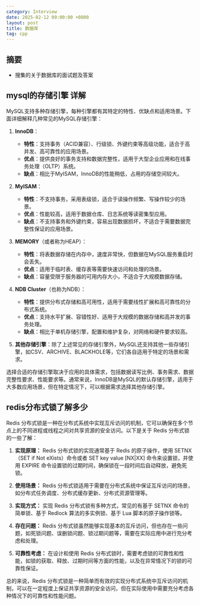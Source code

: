 ```yaml
---
category: Interview
date: 2025-02-12 09:00:00 +0800
layout: post
title: 数据库
tag: cpp
---
```

## 摘要

+ 搜集的关于数据库的面试题及答案

<!--more-->

## mysql的存储引擎 详解

MySQL支持多种存储引擎，每种引擎都有其特定的特性、优缺点和适用场景。下面详细解释几种常见的MySQL存储引擎：

1. **InnoDB**：
   - **特性**：支持事务（ACID兼容）、行级锁、外键约束等高级功能，适合于高并发、高可靠性的应用场景。
   - **优点**：提供良好的事务支持和数据完整性，适用于大型企业应用和在线事务处理（OLTP）系统。
   - **缺点**：相比于MyISAM，InnoDB的性能稍低，占用的存储空间较大。

2. **MyISAM**：
   - **特性**：不支持事务，采用表级锁，适合于读操作频繁、写操作较少的场景。
   - **优点**：性能较高，适用于数据仓库、日志系统等读密集型应用。
   - **缺点**：不支持事务和外键约束，容易出现数据损坏，不适合于需要数据完整性保证的应用场景。

3. **MEMORY**（或者称为HEAP）：
   - **特性**：将表数据存储在内存中，速度非常快，但数据在MySQL服务重启时会丢失。
   - **优点**：适用于临时表、缓存表等需要快速访问和处理的场景。
   - **缺点**：容量受限于服务器的可用内存大小，不适合于大规模数据存储。

4. **NDB Cluster**（也称为NDB）：
   - **特性**：提供分布式存储和高可用性，适用于需要线性扩展和高可靠性的分布式系统。
   - **优点**：支持水平扩展、容错性好、适用于大规模的数据存储和高并发的事务处理。
   - **缺点**：相比于单机存储引擎，配置和维护复杂，对网络和硬件要求较高。

5. **其他存储引擎**：除了上述常见的存储引擎外，MySQL还支持其他一些存储引擎，如CSV、ARCHIVE、BLACKHOLE等，它们各自适用于特定的场景和需求。

选择合适的存储引擎取决于应用的具体需求，包括数据读写比例、事务需求、数据完整性要求、性能要求等。通常来说，InnoDB是MySQL的默认存储引擎，适用于大多数应用场景，但在特定情况下，可以根据需求选择其他存储引擎。

## redis分布式锁了解多少

Redis 分布式锁是一种在分布式系统中实现互斥访问的机制，它可以确保在多个节点上的不同进程或线程之间对共享资源的安全访问。以下是关于 Redis 分布式锁的一些了解：

1. **实现原理：** Redis 分布式锁的实现通常基于 Redis 的原子操作，使用 SETNX（SET if Not eXists）命令或者 SET key value [NX|XX] 命令来设置锁，并使用 EXPIRE 命令设置锁的过期时间，确保锁在一段时间后自动释放，避免死锁。

2. **使用场景：** Redis 分布式锁适用于需要在分布式系统中保证互斥访问的场景，如分布式任务调度、分布式缓存更新、分布式资源管理等。

3. **实现方式：** 实现 Redis 分布式锁有多种方式，常见的有基于 SETNX 命令的简单锁、基于 Redlock 算法的多实例锁、基于 Lua 脚本的原子操作锁等。

4. **存在问题：** Redis 分布式锁虽然能够实现基本的互斥访问，但也存在一些问题，如死锁问题、误删锁问题、锁过期问题等，需要在实际应用中进行充分考虑和处理。

5. **可靠性考虑：** 在设计和使用 Redis 分布式锁时，需要考虑锁的可靠性和性能，如锁的获取、释放、过期时间等方面的性能，以及在异常情况下的锁的可靠性保证。

总的来说，Redis 分布式锁是一种简单而有效的实现分布式系统中互斥访问的机制，可以在一定程度上保证共享资源的安全访问，但在实际使用中需要充分考虑各种情况下的可靠性和性能问题。

